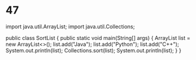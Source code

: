 # 47
import java.util.ArrayList;
import java.util.Collections;

public class SortList {
  public static void main(String[] args) {
    ArrayList<String> list = new ArrayList<>();
    list.add("Java");
    list.add("Python");
    list.add("C++");
    System.out.println(list);
    Collections.sort(list);
    System.out.println(list);
  }
}

